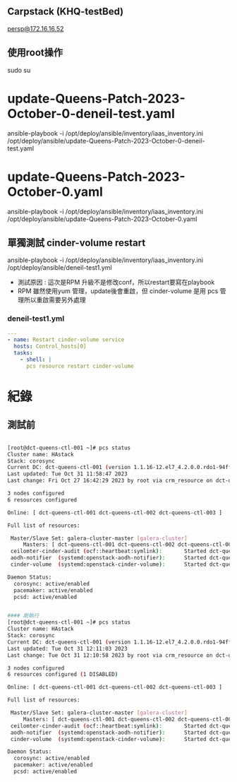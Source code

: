 
## Carpstack (KHQ-testBed)
persp@172.16.16.52

## 使用root操作
sudo su

# update-Queens-Patch-2023-October-0-deneil-test.yaml
ansible-playbook -i /opt/deploy/ansible/inventory/iaas_inventory.ini /opt/deploy/ansible/update-Queens-Patch-2023-October-0-deneil-test.yaml


# update-Queens-Patch-2023-October-0.yaml
ansible-playbook -i /opt/deploy/ansible/inventory/iaas_inventory.ini /opt/deploy/ansible/update-Queens-Patch-2023-October-0.yaml


## 單獨測試 cinder-volume restart
ansible-playbook -i /opt/deploy/ansible/inventory/iaas_inventory.ini /opt/deploy/ansible/deneil-test1.yml

- 測試原因 : 這次是RPM 升級不是修改conf，所以restart要寫在playbook
 - RPM 雖然使用yum 管理，update後會重啟，但 cinder-volume 是用 pcs 管理所以重啟需要另外處理 

### deneil-test1.yml 

```yml
---
- name: Restart cinder-volume service
  hosts: Control_hosts[0]
  tasks:
    - shell: |
      pcs resource restart cinder-volume

```


# 紀錄

## 測試前

```bash

[root@dct-queens-ctl-001 ~]# pcs status
Cluster name: HAstack
Stack: corosync
Current DC: dct-queens-ctl-001 (version 1.1.16-12.el7_4.2.0.0.rdo1-94ff4df) - partition with quorum
Last updated: Tue Oct 31 11:58:47 2023
Last change: Fri Oct 27 16:42:29 2023 by root via crm_resource on dct-queens-ctl-001

3 nodes configured
6 resources configured

Online: [ dct-queens-ctl-001 dct-queens-ctl-002 dct-queens-ctl-003 ]

Full list of resources:

 Master/Slave Set: galera-cluster-master [galera-cluster]
     Masters: [ dct-queens-ctl-001 dct-queens-ctl-002 dct-queens-ctl-003 ]
 ceilomter-cinder-audit (ocf::heartbeat:symlink):       Started dct-queens-ctl-001
 aodh-notifier  (systemd:openstack-aodh-notifier):      Started dct-queens-ctl-002
 cinder-volume  (systemd:openstack-cinder-volume):      Started dct-queens-ctl-003

Daemon Status:
  corosync: active/enabled
  pacemaker: active/enabled
  pcsd: active/enabled


#### 剛執行
[root@dct-queens-ctl-001 ~]# pcs status
Cluster name: HAstack
Stack: corosync
Current DC: dct-queens-ctl-001 (version 1.1.16-12.el7_4.2.0.0.rdo1-94ff4df) - partition with quorum
Last updated: Tue Oct 31 12:11:03 2023
Last change: Tue Oct 31 12:10:58 2023 by root via crm_resource on dct-queens-ctl-001

3 nodes configured
6 resources configured (1 DISABLED)

Online: [ dct-queens-ctl-001 dct-queens-ctl-002 dct-queens-ctl-003 ]

Full list of resources:

 Master/Slave Set: galera-cluster-master [galera-cluster]
     Masters: [ dct-queens-ctl-001 dct-queens-ctl-002 dct-queens-ctl-003 ]
 ceilomter-cinder-audit (ocf::heartbeat:symlink):       Started dct-queens-ctl-001
 aodh-notifier  (systemd:openstack-aodh-notifier):      Started dct-queens-ctl-002
 cinder-volume  (systemd:openstack-cinder-volume):      Started dct-queens-ctl-003 (disabled)

Daemon Status:
  corosync: active/enabled
  pacemaker: active/enabled
  pcsd: active/enabled


```
